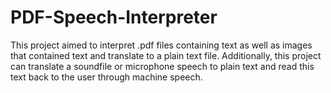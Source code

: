 # PDF-Speech-Interpreter
This project aimed to interpret .pdf files containing text as well as images that contained text and translate to a plain text file. Additionally, this project can translate a soundfile or microphone speech to plain text and read this text back to the user through machine speech.
